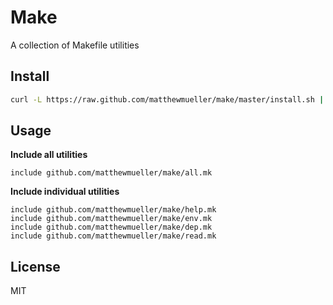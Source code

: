 # Make

A collection of Makefile utilities

## Install

```sh
curl -L https://raw.github.com/matthewmueller/make/master/install.sh | sh
```

## Usage

**Include all utilities**

```make
include github.com/matthewmueller/make/all.mk
```

**Include individual utilities**

```make
include github.com/matthewmueller/make/help.mk
include github.com/matthewmueller/make/env.mk
include github.com/matthewmueller/make/dep.mk
include github.com/matthewmueller/make/read.mk
```

## License

MIT
